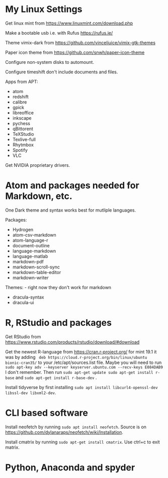 # My Linux Settings
Get linux mint from https://www.linuxmint.com/download.php

Make a bootable usb i.e. with Rufus https://rufus.ie/

Theme vimix-dark from https://github.com/vinceliuice/vimix-gtk-themes

Paper icon theme from https://github.com/snwh/paper-icon-theme

Configure non-system disks to automount.

Configure timeshift don't include documents and files.

Apps from APT:
* atom
* redshift
* calibre
* gpick
* libreoffice
* inkscape
* pychess
* qBittorent
* TeXStudio
* Texlive-full
* Rhytmbox
* Spotify
* VLC

Get NVIDIA proprietary drivers.

# Atom and packages needed for Markdown, etc.
One Dark theme and syntax works best for mutliple languages.

Packages:
* Hydrogen
* atom-csv-markdown
* atom-language-r
* document-outline
* language-markdown
* language-matlab
* markdown-pdf
* markdown-scroll-sync
* markdown-table-editor
* markdown-writer

Themes: - right now they don't work for markdown
* dracula-syntax
* dracula-ui


# R, RStudio and packages
Get RStudio from https://www.rstudio.com/products/rstudio/download/#download

Get the newest R-language from
https://cran.r-project.org/
for mint 19.1 it was by adding
``` deb https://cloud.r-project.org/bin/linux/ubuntu bionic-cran35/``` to your /etc/apt/sources.list file.
Maybe you will need to run
```sudo apt-key adv --keyserver keyserver.ubuntu.com --recv-keys E084DAB9``` I don't remember.
Then run ```sudo apt-get update sudo apt-get install r-base``` and ```sudo apt-get install r-base-dev``` .

Install tidyverse by first installing
```sudo apt install libcurl4-openssl-dev libssl-dev libxml2-dev```.

# CLI based software

Install neofetch by running ```sudo apt install neofetch```. Source is on https://github.com/dylanaraps/neofetch/wiki/Installation.

Install cmatrix by running ```sudo apt-get install cmatrix```.
Use ctrl+c to exit matrix.

# Python, Anaconda and spyder
